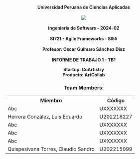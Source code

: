 <p align="center">
    <strong>Universidad Peruana de Ciencias Aplicadas</strong><br>
    <br><img src="https://www.upc.edu.pe/static/img/logo_upc_red.png"></img><br>
    <br>
    <strong>Ingeniería de Software - 2024-02</strong><br>
    <br>
    <strong>SI721 - Agile Frameworks - SI55</strong><br>  
    <br>
    <strong>Profesor: Oscar Gulmaro Sánchez Díaz</strong><br>
    <br> <strong>INFORME DE TRABAJO 1 - TB1</strong>
</p>
<p align="center">
    <strong>Startup: CoArtistry</strong><br>
    <strong>Producto:  ArtCollab</strong>
</p>

<h3 align="center" >Team Members:</h3>
<div>
    <table align="center">
        <tr>
            <th style="text-align:center;">Miembro</th>
            <th style="text-align:center;">Código</th>
        </tr>
        <tr>
            <td>Abc</td>
            <td>UXXXXXXX</td>
        </tr>
        <tr>
            <td>Herrera González, Luis Eduardo</td>
            <td>U202218227</td>
        </tr>
        <tr>
            <td>Abc</td>
            <td>UXXXXXXX</td>
        </tr>
        <tr>
            <td>Abc</td>
            <td>UXXXXXXX</td>
        </tr>
        <tr>
            <td>Abc</td>
            <td>UXXXXXXX</td>
        </tr>
        <tr>
            <td>Quispesivana Torres, Claudio Sandro</td>
            <td>U202215099</td>
        </tr>
    </table>
</div>
<br>

<div style="page-break-after: always;"></div>
